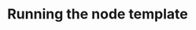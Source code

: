 ---
id: run-node
title: Running the node template
sidebar_label: Running the node template
description: Run and review the output from our custom pallet and node.
---